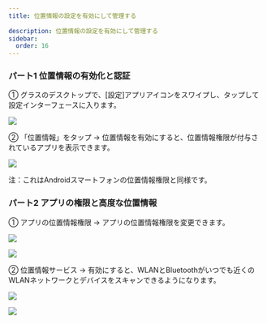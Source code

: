 ```yaml
---  
title: 位置情報の設定を有効にして管理する  
  
description: 位置情報の設定を有効にして管理する  
sidebar:  
  order: 16  
---  
```

  
  
### パート1 位置情報の有効化と認証  
  
  
① グラスのデスクトップで、[設定]アプリアイコンをスワイプし、タップして設定インターフェースに入ります。  
  
  
![](public/images/air3/jp/manage-location-1.png)  
  
  
② 「位置情報」をタップ → 位置情報を有効にすると、位置情報権限が付与されているアプリを表示できます。  
  
  
![](public/images/air3/jp/manage-location-2.png)  
  
  
注：これはAndroidスマートフォンの位置情報権限と同様です。  
  
  
  
### パート2 アプリの権限と高度な位置情報  
  
  
① アプリの位置情報権限 → アプリの位置情報権限を変更できます。  
  
  
![](public/images/air3/jp/manage-location-3.png)  
  
  
![](public/images/air3/jp/manage-location-4.png)  
  
  
② 位置情報サービス → 有効にすると、WLANとBluetoothがいつでも近くのWLANネットワークとデバイスをスキャンできるようになります。  
  
  
![](public/images/air3/jp/manage-location-5.png)  
  
  
![](public/images/air3/jp/manage-location-6.png)